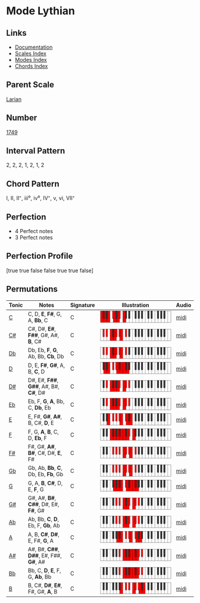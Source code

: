 # Mode Lythian

## Links

- [Documentation](index.md)
- [Scales Index](Scales.md)
- [Modes Index](Modes.md)
- [Chords Index](Chords.md)

## Parent Scale

[Larian](ScaleLarian.md)

## Number

[1749](https://ianring.com/musictheory/scales/1749)

## Interval Pattern

2, 2, 2, 1, 2, 1, 2

## Chord Pattern

I, II, II⁺, iii⁰, iv⁰, IV⁺, v, vi, VII⁺

## Perfection

- 4 Perfect notes
- 3 Perfect notes

## Perfection Profile

[true true false false true true false]

## Permutations

| Tonic | Notes | Signature | Illustration | Audio |
|-------|-------|-----------|--------------|-------|
| [C](ModeCNaturalLythian.md) | C, D, **E**, **F#**, G, A, **Bb**, C | C | ![CNaturalLythian](ModeCNaturalLythian.png) | [midi](https://github.com/edipermadi/music/blob/main/docs/ModeCNaturalLythian.mid?raw=true) |
| [C#](ModeCSharpLythian.md) | C#, D#, **E#**, **F##**, G#, A#, **B**, C# | C | ![CSharpLythian](ModeCSharpLythian.png) | [midi](https://github.com/edipermadi/music/blob/main/docs/ModeCSharpLythian.mid?raw=true) |
| [Db](ModeDFlatLythian.md) | Db, Eb, **F**, **G**, Ab, Bb, **Cb**, Db | C | ![DFlatLythian](ModeDFlatLythian.png) | [midi](https://github.com/edipermadi/music/blob/main/docs/ModeDFlatLythian.mid?raw=true) |
| [D](ModeDNaturalLythian.md) | D, E, **F#**, **G#**, A, B, **C**, D | C | ![DNaturalLythian](ModeDNaturalLythian.png) | [midi](https://github.com/edipermadi/music/blob/main/docs/ModeDNaturalLythian.mid?raw=true) |
| [D#](ModeDSharpLythian.md) | D#, E#, **F##**, **G##**, A#, B#, **C#**, D# | C | ![DSharpLythian](ModeDSharpLythian.png) | [midi](https://github.com/edipermadi/music/blob/main/docs/ModeDSharpLythian.mid?raw=true) |
| [Eb](ModeEFlatLythian.md) | Eb, F, **G**, **A**, Bb, C, **Db**, Eb | C | ![EFlatLythian](ModeEFlatLythian.png) | [midi](https://github.com/edipermadi/music/blob/main/docs/ModeEFlatLythian.mid?raw=true) |
| [E](ModeENaturalLythian.md) | E, F#, **G#**, **A#**, B, C#, **D**, E | C | ![ENaturalLythian](ModeENaturalLythian.png) | [midi](https://github.com/edipermadi/music/blob/main/docs/ModeENaturalLythian.mid?raw=true) |
| [F](ModeFNaturalLythian.md) | F, G, **A**, **B**, C, D, **Eb**, F | C | ![FNaturalLythian](ModeFNaturalLythian.png) | [midi](https://github.com/edipermadi/music/blob/main/docs/ModeFNaturalLythian.mid?raw=true) |
| [F#](ModeFSharpLythian.md) | F#, G#, **A#**, **B#**, C#, D#, **E**, F# | C | ![FSharpLythian](ModeFSharpLythian.png) | [midi](https://github.com/edipermadi/music/blob/main/docs/ModeFSharpLythian.mid?raw=true) |
| [Gb](ModeGFlatLythian.md) | Gb, Ab, **Bb**, **C**, Db, Eb, **Fb**, Gb | C | ![GFlatLythian](ModeGFlatLythian.png) | [midi](https://github.com/edipermadi/music/blob/main/docs/ModeGFlatLythian.mid?raw=true) |
| [G](ModeGNaturalLythian.md) | G, A, **B**, **C#**, D, E, **F**, G | C | ![GNaturalLythian](ModeGNaturalLythian.png) | [midi](https://github.com/edipermadi/music/blob/main/docs/ModeGNaturalLythian.mid?raw=true) |
| [G#](ModeGSharpLythian.md) | G#, A#, **B#**, **C##**, D#, E#, **F#**, G# | C | ![GSharpLythian](ModeGSharpLythian.png) | [midi](https://github.com/edipermadi/music/blob/main/docs/ModeGSharpLythian.mid?raw=true) |
| [Ab](ModeAFlatLythian.md) | Ab, Bb, **C**, **D**, Eb, F, **Gb**, Ab | C | ![AFlatLythian](ModeAFlatLythian.png) | [midi](https://github.com/edipermadi/music/blob/main/docs/ModeAFlatLythian.mid?raw=true) |
| [A](ModeANaturalLythian.md) | A, B, **C#**, **D#**, E, F#, **G**, A | C | ![ANaturalLythian](ModeANaturalLythian.png) | [midi](https://github.com/edipermadi/music/blob/main/docs/ModeANaturalLythian.mid?raw=true) |
| [A#](ModeASharpLythian.md) | A#, B#, **C##**, **D##**, E#, F##, **G#**, A# | C | ![ASharpLythian](ModeASharpLythian.png) | [midi](https://github.com/edipermadi/music/blob/main/docs/ModeASharpLythian.mid?raw=true) |
| [Bb](ModeBFlatLythian.md) | Bb, C, **D**, **E**, F, G, **Ab**, Bb | C | ![BFlatLythian](ModeBFlatLythian.png) | [midi](https://github.com/edipermadi/music/blob/main/docs/ModeBFlatLythian.mid?raw=true) |
| [B](ModeBNaturalLythian.md) | B, C#, **D#**, **E#**, F#, G#, **A**, B | C | ![BNaturalLythian](ModeBNaturalLythian.png) | [midi](https://github.com/edipermadi/music/blob/main/docs/ModeBNaturalLythian.mid?raw=true) |
